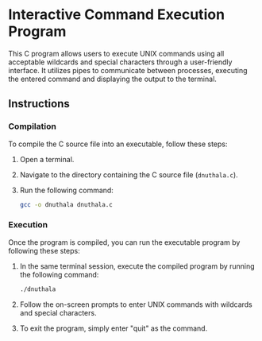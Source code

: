 # Interactive Command Execution Program

This C program allows users to execute UNIX commands using all acceptable wildcards and special characters through a user-friendly interface. It utilizes pipes to communicate between processes, executing the entered command and displaying the output to the terminal.

## Instructions

### Compilation

To compile the C source file into an executable, follow these steps:

1. Open a terminal.
2. Navigate to the directory containing the C source file (`dnuthala.c`).
3. Run the following command:

    ```bash
    gcc -o dnuthala dnuthala.c
    ```

### Execution

Once the program is compiled, you can run the executable program by following these steps:

1. In the same terminal session, execute the compiled program by running the following command:

    ```bash
    ./dnuthala
    ```

2. Follow the on-screen prompts to enter UNIX commands with wildcards and special characters.
3. To exit the program, simply enter "quit" as the command.

